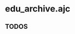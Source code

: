 # edu_archive.ajc

## TODOS

<!-- TODO: Create main directory structure. -->
<!-- TODO: Implement navigation/UI for reviewing edu projects live. -->
